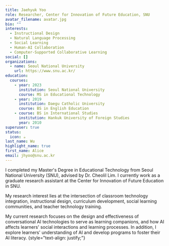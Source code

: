 ```yaml
---
title: Jaehyuk Yoo
role: Researcher, Center for Innovation of Future Education, SNU
avatar_filename: avatar.jpg
bio: ""
interests:
  - Instructional Design
  - Natural Language Processing
  - Social Learning
  - Human-AI Collaboration
  - Computer-Supported Collaborative Learning
social: []
organizations:
  - name: Seoul National University
    url: https://www.snu.ac.kr/
education:
  courses:
    - year: 2023
      institution: Seoul National University
      course: MS in Educational Technology
    - year: 2019
      institution: Daegu Catholic University
      course: BS in English Education
    - course: BS in International Studies
      institution: Hankuk University of Foreign Studies
      year: 2010
superuser: true
status:
  icon: ☕️
last_name: Wu
highlight_name: true
first_name: Alice
email: jhyoo@snu.ac.kr
---
```

I completed my Master's Degree in Educational Technology from Seoul National University (SNU), advised by Dr. Cheolil Lim. I currently work as a graduate research assistant at the Center for Innovation of Future Education in SNU. 

My research interest lies at the intersection of classroom technology integration, instructional design, curriculum development, social learning communities, and teacher technology training. 

My current research focuses on the design and effectiveness of conversational AI technologies to serve as learning companions, and how AI affects learners' social interactions and learning processes. In addition, I explore learners' understanding of AI and develop programs to foster their AI literacy.
{style="text-align: justify;"}